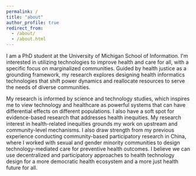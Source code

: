 ```yaml
---
permalink: /
title: "about"
author_profile: true
redirect_from: 
  - /about/
  - /about.html
---
```


I am a PhD student at the University of Michigan School of Information. I'm interested in utilizing technologies to improve health and care for all, with a specific focus on marginalized communities. Guided by health justice as a grounding framework, my research explores designing health informatics technologies that shift power dynamics and reallocate resources to serve the needs of diverse communities.

My research is informed by science and technology studies, which inspires me to view technology and healthcare as powerful systems that can have differential effects on different populations. I also have a soft spot for evidence-based research that addresses health inequities. My research interest in health-related inequities grounds my work on upstream and community-level mechanisms. I also draw strength from my previous experience conducting community-based participatory research in China, where I worked with sexual and gender minority communities to design technology-mediated care for preventive health outcomes. I believe we can use decentralized and participatory approaches to health technology design for a more democratic health ecosystem and a more just health future for all.
